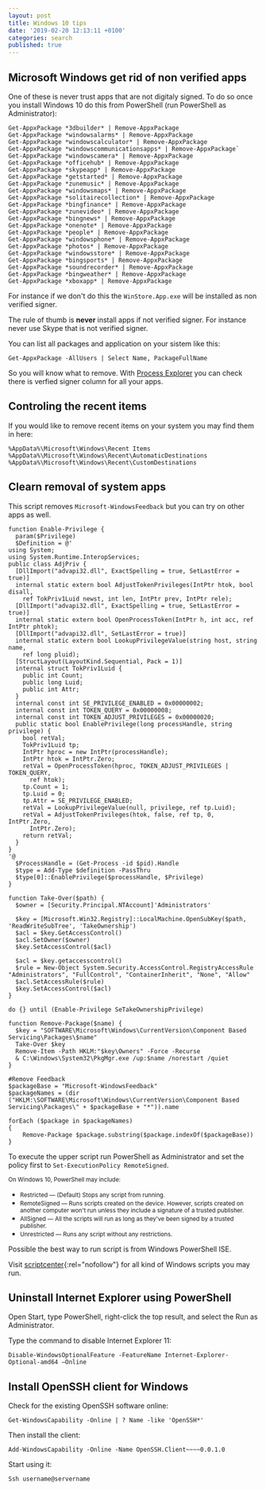 ```yaml
---
layout: post
title: Windows 10 tips
date: '2019-02-20 12:13:11 +0100'
categories: search
published: true
---
```


## Microsoft Windows get rid of non verified apps

One of these is never trust apps that are not digitaly signed. To do so once you install Windows 10 do this from PowerShell (run PowerShell as Administrator):

```
Get-AppxPackage *3dbuilder* | Remove-AppxPackage 
Get-AppxPackage *windowsalarms* | Remove-AppxPackage
Get-AppxPackage *windowscalculator* | Remove-AppxPackage
Get-AppxPackage *windowscommunicationsapps* | Remove-AppxPackage`
Get-AppxPackage *windowscamera* | Remove-AppxPackage
Get-AppxPackage *officehub* | Remove-AppxPackage
Get-AppxPackage *skypeapp* | Remove-AppxPackage
Get-AppxPackage *getstarted* | Remove-AppxPackage
Get-AppxPackage *zunemusic* | Remove-AppxPackage
Get-AppxPackage *windowsmaps* | Remove-AppxPackage
Get-AppxPackage *solitairecollection* | Remove-AppxPackage
Get-AppxPackage *bingfinance* | Remove-AppxPackage
Get-AppxPackage *zunevideo* | Remove-AppxPackage
Get-AppxPackage *bingnews* | Remove-AppxPackage
Get-AppxPackage *onenote* | Remove-AppxPackage
Get-AppxPackage *people* | Remove-AppxPackage
Get-AppxPackage *windowsphone* | Remove-AppxPackage
Get-AppxPackage *photos* | Remove-AppxPackage
Get-AppxPackage *windowsstore* | Remove-AppxPackage
Get-AppxPackage *bingsports* | Remove-AppxPackage
Get-AppxPackage *soundrecorder* | Remove-AppxPackage
Get-AppxPackage *bingweather* | Remove-AppxPackage
Get-AppxPackage *xboxapp* | Remove-AppxPackage
```
For instance if we don't do this the `WinStore.App.exe` will be installed as non verified signer. 

The rule of thumb is **never** install apps if not verified signer. For instance never use Skype that is not verified signer.

You can list all packages and application on your sistem like this:

`Get-AppxPackage -AllUsers | Select Name, PackageFullName`

So you will know what to remove.
With [Process Explorer](https://docs.microsoft.com/en-us/sysinternals/downloads/process-explorer) you can check there is verfied signer column for all your apps.


## Controling the recent items

If you would like to remove recent items on your system you may find them in here:
```
%AppData%\Microsoft\Windows\Recent Items
%AppData%\Microsoft\Windows\Recent\AutomaticDestinations
%AppData%\Microsoft\Windows\Recent\CustomDestinations
```

## Clearn removal of system apps


This script removes `Microsoft-WindowsFeedback` but you can try on other apps as well.
```
function Enable-Privilege {  
  param($Privilege)
  $Definition = @'
using System;  
using System.Runtime.InteropServices;  
public class AdjPriv {  
  [DllImport("advapi32.dll", ExactSpelling = true, SetLastError = true)]
  internal static extern bool AdjustTokenPrivileges(IntPtr htok, bool disall,
    ref TokPriv1Luid newst, int len, IntPtr prev, IntPtr rele);
  [DllImport("advapi32.dll", ExactSpelling = true, SetLastError = true)]
  internal static extern bool OpenProcessToken(IntPtr h, int acc, ref IntPtr phtok);
  [DllImport("advapi32.dll", SetLastError = true)]
  internal static extern bool LookupPrivilegeValue(string host, string name,
    ref long pluid);
  [StructLayout(LayoutKind.Sequential, Pack = 1)]
  internal struct TokPriv1Luid {
    public int Count;
    public long Luid;
    public int Attr;
  }
  internal const int SE_PRIVILEGE_ENABLED = 0x00000002;
  internal const int TOKEN_QUERY = 0x00000008;
  internal const int TOKEN_ADJUST_PRIVILEGES = 0x00000020;
  public static bool EnablePrivilege(long processHandle, string privilege) {
    bool retVal;
    TokPriv1Luid tp;
    IntPtr hproc = new IntPtr(processHandle);
    IntPtr htok = IntPtr.Zero;
    retVal = OpenProcessToken(hproc, TOKEN_ADJUST_PRIVILEGES | TOKEN_QUERY,
      ref htok);
    tp.Count = 1;
    tp.Luid = 0;
    tp.Attr = SE_PRIVILEGE_ENABLED;
    retVal = LookupPrivilegeValue(null, privilege, ref tp.Luid);
    retVal = AdjustTokenPrivileges(htok, false, ref tp, 0, IntPtr.Zero,
      IntPtr.Zero);
    return retVal;
  }
}
'@  
  $ProcessHandle = (Get-Process -id $pid).Handle
  $type = Add-Type $definition -PassThru
  $type[0]::EnablePrivilege($processHandle, $Privilege)
}

function Take-Over($path) {  
  $owner = [Security.Principal.NTAccount]'Administrators'

  $key = [Microsoft.Win32.Registry]::LocalMachine.OpenSubKey($path, 'ReadWriteSubTree', 'TakeOwnership')
  $acl = $key.GetAccessControl()
  $acl.SetOwner($owner)
  $key.SetAccessControl($acl)

  $acl = $key.getaccesscontrol()
  $rule = New-Object System.Security.AccessControl.RegistryAccessRule "Administrators", "FullControl", "ContainerInherit", "None", "Allow"
  $acl.SetAccessRule($rule)
  $key.SetAccessControl($acl)
}

do {} until (Enable-Privilege SeTakeOwnershipPrivilege)

function Remove-Package($name) {  
  $key = "SOFTWARE\Microsoft\Windows\CurrentVersion\Component Based Servicing\Packages\$name"
  Take-Over $key
  Remove-Item -Path HKLM:"$key\Owners" -Force -Recurse
  & C:\Windows\System32\PkgMgr.exe /up:$name /norestart /quiet
}

#Remove Feedback
$packageBase = "Microsoft-WindowsFeedback"
$packageNames = (dir ("HKLM:\SOFTWARE\Microsoft\Windows\CurrentVersion\Component Based Servicing\Packages\" + $packageBase + "*")).name

forEach ($package in $packageNames)
{   
    Remove-Package $package.substring($package.indexOf($packageBase))
}
```

To execute the upper script run PowerShell as Administrator and set the policy first to `Set-ExecutionPolicy RemoteSigned`.

<small>On Windows 10, PowerShell may include:</small>

*   <small>Restricted — (Default) Stops any script from running.</small>
*   <small>RemoteSigned — Runs scripts created on the device. However, scripts created on another computer won't run unless they include a signature of a trusted publisher.</small>
*   <small>AllSigned — All the scripts will run as long as they've been signed by a trusted publisher.</small>
*   <small>Unrestricted — Runs any script without any restrictions.</small>

Possible the best way to run script is from Windows PowerShell ISE.

Visit [scriptcenter](https://gallery.technet.microsoft.com/scriptcenter/){:rel="nofollow"} for all kind of Windows scripts you may run.


## Uninstall Internet Explorer using PowerShell

Open Start, type PowerShell, right-click the top result, and select the Run as Administrator.

Type the command to disable Internet Explorer 11:

    Disable-WindowsOptionalFeature -FeatureName Internet-Explorer-Optional-amd64 –Online


## Install OpenSSH client for Windows

Check for the existing OpenSSH software online:

    Get-WindowsCapability -Online | ? Name -like 'OpenSSH*'

Then install the client:    

    Add-WindowsCapability -Online -Name OpenSSH.Client~~~~0.0.1.0

Start using it:

    Ssh username@servername